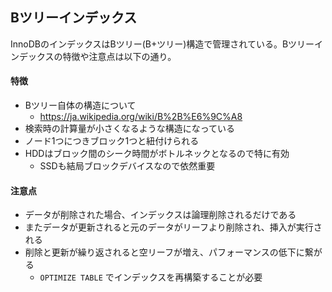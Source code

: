 ## Bツリーインデックス

InnoDBのインデックスはBツリー(B+ツリー)構造で管理されている。Bツリーインデックスの特徴や注意点は以下の通り。

#### 特徴

* Bツリー自体の構造について
  * https://ja.wikipedia.org/wiki/B%2B%E6%9C%A8
* 検索時の計算量が小さくなるような構造になっている
* ノード1つにつきブロック1つと紐付けられる
* HDDはブロック間のシーク時間がボトルネックとなるので特に有効
  * SSDも結局ブロックデバイスなので依然重要

#### 注意点

* データが削除された場合、インデックスは論理削除されるだけである
* またデータが更新されると元のデータがリーフより削除され、挿入が実行される
* 削除と更新が繰り返されると空リーフが増え、パフォーマンスの低下に繋がる
  * `OPTIMIZE TABLE` でインデックスを再構築することが必要

